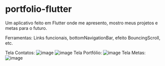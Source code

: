 # portfolio-flutter
Um aplicativo feito em Flutter onde me apresento, mostro meus projetos e metas para o futuro.

Ferramentas:
Links funcionais, bottomNavigationBar, efeito BouncingScroll, etc.

Tela Contatos:
![image](https://user-images.githubusercontent.com/77711349/131734392-8bc1bc58-c321-4fd8-acb7-adb0b2e2e1a6.png)
![image](https://user-images.githubusercontent.com/77711349/131734433-5bcc6058-ae42-4775-a73a-813d7cfdfe13.png)
Tela Portfólio:
![image](https://user-images.githubusercontent.com/77711349/131734492-01537317-fd31-4b42-8a9e-b039ce9e9835.png)
Tela Metas:
![image](https://user-images.githubusercontent.com/77711349/131734520-84acb47f-1466-44d1-9ed2-afa0c4905dfd.png)

